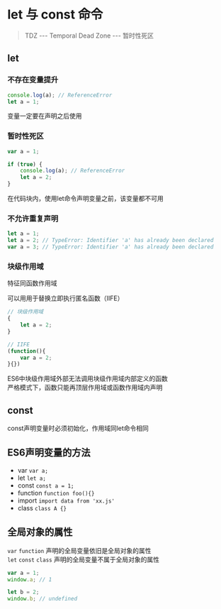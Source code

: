 # let 与 const 命令

> TDZ --- Temporal Dead Zone --- 暂时性死区

## let

### 不存在变量提升

```js
console.log(a); // ReferenceError
let a = 1;
```
变量一定要在声明之后使用

### 暂时性死区

```js
var a = 1;

if (true) {
    console.log(a); // ReferenceError
    let a = 2;
}
```
在代码块内，使用let命令声明变量之前，该变量都不可用

### 不允许重复声明

```js
let a = 1;
let a = 2; // TypeError: Identifier 'a' has already been declared
var a = 3; // TypeError: Identifier 'a' has already been declared
```

### 块级作用域

特征同函数作用域

可以用用于替换立即执行匿名函数（IIFE）
```js
// 块级作用域
{
    let a = 2;
}

// IIFE
(function(){
    var a = 2;
}{})
```
ES6中块级作用域外部无法调用块级作用域内部定义的函数   
严格模式下，函数只能再顶层作用域或函数作用域内声明

## const

const声明变量时必须初始化，作用域同let命令相同

## ES6声明变量的方法
- var  `var a;`
- let   `let a;`
- const `const a = 1;`
- function  `function foo(){}`
- import    `import data from 'xx.js'`
- class     `class A {}`

## 全局对象的属性

`var` `function` 声明的全局变量依旧是全局对象的属性   
`let` `const` `class` 声明的全局变量不属于全局对象的属性 

```js
var a = 1;
window.a; // 1

let b = 2;
window.b; // undefined
```